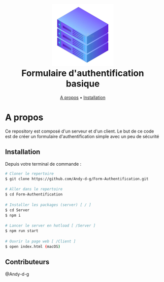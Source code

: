 <div align="center">
  <h1>
    <br>
    <a href=""><img src="server.jpg" alt="Favicon" width="200"></a>
    <br>
    Formulaire d'authentification basique
    <br>
  </h1>
</div>

<div align="center">
  <a href="#a-propos">A propos</a> •
  <a href="#installation">Installation</a> 
</div>

# A propos

Ce repository est composé d'un serveur et d'un client.
Le but de ce code est de créer un formulaire d'authentification simple avec un peu de sécurité

## Installation

Depuis votre terminal de commande : 

```bash
# Cloner le repertoire
$ git clone https://github.com/Andy-d-g/Form-Authentification.git

# Aller dans le repertoire
$ cd Form-Authentification

# Installer les packages (server) [ / ]
$ cd Server
$ npm i

# Lancer le server en hotload [ /Server ]
$ npm run start

# Ouvrir la page web [ /Client ]
$ open index.html (macOS)

```
## Contributeurs

@Andy-d-g
